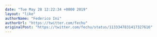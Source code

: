 ```yaml
---
date: "Tue May 28 12:22:34 +0000 2019"
layout: "like"
authorName: "Federico Ini"
authorUrl: "https://twitter.com/fechu"
originalPost: "https://twitter.com/fechu/status/1133347831417327616"
---
```

